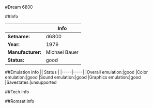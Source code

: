 #Dream 6800

##Info

||Info|
|-----|-----|
|**Setname:**|d6800
|**Year:**|1979
|**Manufacturer:**|Michael Bauer
|**Status:**|good

##Emulation info
|| Status |
|-----|-----|
|Overall emulation:|good
|Color emulation:|good
|Sound emulation:|good
|Graphics emulation:|good
|Savestates:|unsupported

##Tech info

##Romset info

<!--- START OF EDITED COMMENT DO NOT TOUCH TEXT ABOVE-->
